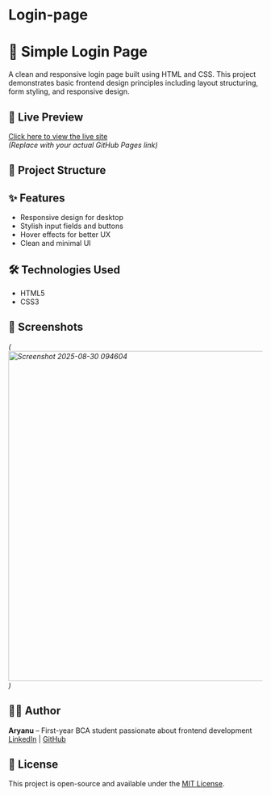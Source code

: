# Login-page
# 🔐 Simple Login Page

A clean and responsive login page built using HTML and CSS. This project demonstrates basic frontend design principles including layout structuring, form styling, and responsive design.

## 🚀 Live Preview
[Click here to view the live site](https://gauravkeshari80.github.io/Login-page/)   
*(Replace with your actual GitHub Pages link)*

## 📁 Project Structure

## ✨ Features
- Responsive design for desktop 
- Stylish input fields and buttons
- Hover effects for better UX
- Clean and minimal UI

## 🛠️ Technologies Used
- HTML5
- CSS3

## 📸 Screenshots
*(<img width="1328" height="653" alt="Screenshot 2025-08-30 094604" src="https://github.com/user-attachments/assets/cca78940-41af-44a7-bcd3-34d807d1e0fa" />
)*



## 🙋‍♂️ Author
**Aryanu** – First-year BCA student passionate about frontend development  
[LinkedIn](www.linkedin.com/in/aryan-keshari-0067b1378) | [GitHub](https://github.com/gauravkeshari80)

## 📃 License
This project is open-source and available under the [MIT License](LICENSE).
